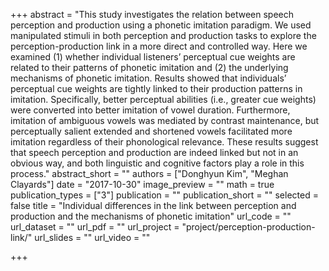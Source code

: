 +++
abstract = "This study investigates the relation between speech perception and production using a phonetic imitation paradigm. We used manipulated stimuli in both perception and production tasks to explore the perception-production link in a more direct and controlled way. Here we examined (1) whether individual listeners’ perceptual cue weights are related to their patterns of phonetic imitation and (2) the underlying mechanisms of phonetic imitation. Results showed that individuals’ perceptual cue weights are tightly linked to their production patterns in imitation. Specifically, better perceptual abilities (i.e., greater cue weights) were converted into better imitation of vowel duration. Furthermore, imitation of ambiguous vowels was mediated by contrast maintenance, but perceptually salient extended and shortened vowels facilitated more imitation regardless of their phonological relevance. These results suggest that speech perception and production are indeed linked but not in an obvious way, and both linguistic and cognitive factors play a role in this process."
abstract_short = ""
authors = ["Donghyun Kim", "Meghan Clayards"]
date = "2017-10-30"
image_preview = ""
math = true
publication_types = ["3"]
publication = ""
publication_short = ""
selected = false
title = "Individual differences in the link between perception and production and the mechanisms of phonetic imitation"
url_code = ""
url_dataset = ""
url_pdf = ""
url_project = "project/perception-production-link/"
url_slides = ""
url_video = ""

+++
